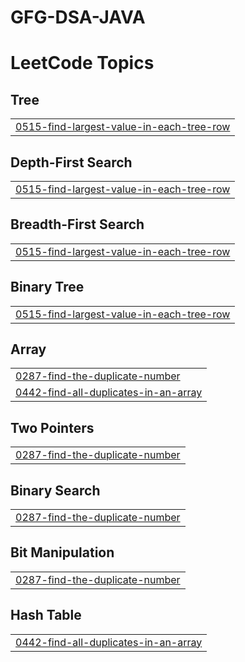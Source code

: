 # GFG-DSA-JAVA
<!---LeetCode Topics Start-->
# LeetCode Topics
## Tree
|  |
| ------- |
| [0515-find-largest-value-in-each-tree-row](https://github.com/shefalijain1311/GFG-DSA-JAVA/tree/master/0515-find-largest-value-in-each-tree-row) |
## Depth-First Search
|  |
| ------- |
| [0515-find-largest-value-in-each-tree-row](https://github.com/shefalijain1311/GFG-DSA-JAVA/tree/master/0515-find-largest-value-in-each-tree-row) |
## Breadth-First Search
|  |
| ------- |
| [0515-find-largest-value-in-each-tree-row](https://github.com/shefalijain1311/GFG-DSA-JAVA/tree/master/0515-find-largest-value-in-each-tree-row) |
## Binary Tree
|  |
| ------- |
| [0515-find-largest-value-in-each-tree-row](https://github.com/shefalijain1311/GFG-DSA-JAVA/tree/master/0515-find-largest-value-in-each-tree-row) |
## Array
|  |
| ------- |
| [0287-find-the-duplicate-number](https://github.com/shefalijain1311/GFG-DSA-JAVA/tree/master/0287-find-the-duplicate-number) |
| [0442-find-all-duplicates-in-an-array](https://github.com/shefalijain1311/GFG-DSA-JAVA/tree/master/0442-find-all-duplicates-in-an-array) |
## Two Pointers
|  |
| ------- |
| [0287-find-the-duplicate-number](https://github.com/shefalijain1311/GFG-DSA-JAVA/tree/master/0287-find-the-duplicate-number) |
## Binary Search
|  |
| ------- |
| [0287-find-the-duplicate-number](https://github.com/shefalijain1311/GFG-DSA-JAVA/tree/master/0287-find-the-duplicate-number) |
## Bit Manipulation
|  |
| ------- |
| [0287-find-the-duplicate-number](https://github.com/shefalijain1311/GFG-DSA-JAVA/tree/master/0287-find-the-duplicate-number) |
## Hash Table
|  |
| ------- |
| [0442-find-all-duplicates-in-an-array](https://github.com/shefalijain1311/GFG-DSA-JAVA/tree/master/0442-find-all-duplicates-in-an-array) |
<!---LeetCode Topics End-->